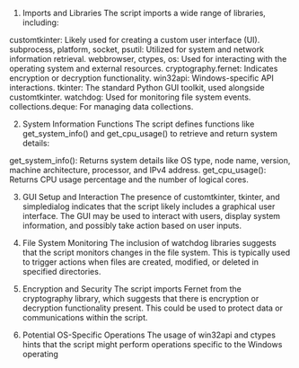 1. Imports and Libraries
The script imports a wide range of libraries, including:

customtkinter: Likely used for creating a custom user interface (UI).
subprocess, platform, socket, psutil: Utilized for system and network information retrieval.
webbrowser, ctypes, os: Used for interacting with the operating system and external resources.
cryptography.fernet: Indicates encryption or decryption functionality.
win32api: Windows-specific API interactions.
tkinter: The standard Python GUI toolkit, used alongside customtkinter.
watchdog: Used for monitoring file system events.
collections.deque: For managing data collections.

2. System Information Functions
The script defines functions like get_system_info() and get_cpu_usage() to retrieve and return system details:

get_system_info(): Returns system details like OS type, node name, version, machine architecture, processor, and IPv4 address.
get_cpu_usage(): Returns CPU usage percentage and the number of logical cores.

3. GUI Setup and Interaction
The presence of customtkinter, tkinter, and simpledialog indicates that the script likely includes a graphical user interface. The GUI may be used to interact with users, display system information, and possibly take action based on user inputs.

4. File System Monitoring
The inclusion of watchdog libraries suggests that the script monitors changes in the file system. This is typically used to trigger actions when files are created, modified, or deleted in specified directories.

5. Encryption and Security
The script imports Fernet from the cryptography library, which suggests that there is encryption or decryption functionality present. This could be used to protect data or communications within the script.

6. Potential OS-Specific Operations
The usage of win32api and ctypes hints that the script might perform operations specific to the Windows operating
